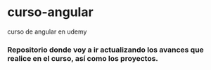 # curso-angular
curso de angular en udemy
 ### Repositorio donde voy a ir actualizando los avances que realice en el curso, así como los proyectos.
